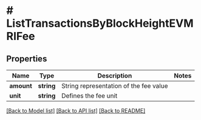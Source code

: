 # # ListTransactionsByBlockHeightEVMRIFee

## Properties

Name | Type | Description | Notes
------------ | ------------- | ------------- | -------------
**amount** | **string** | String representation of the fee value |
**unit** | **string** | Defines the fee unit |

[[Back to Model list]](../../README.md#models) [[Back to API list]](../../README.md#endpoints) [[Back to README]](../../README.md)
